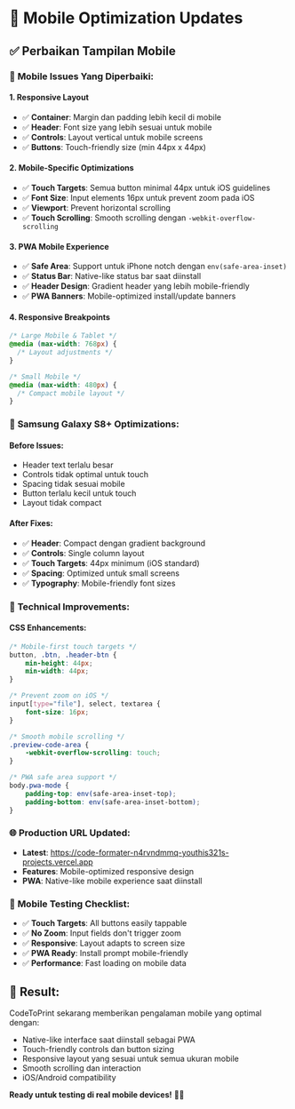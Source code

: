 # 📱 Mobile Optimization Updates

## ✅ Perbaikan Tampilan Mobile

### 🎯 **Mobile Issues Yang Diperbaiki:**

#### **1. Responsive Layout**
- ✅ **Container**: Margin dan padding lebih kecil di mobile
- ✅ **Header**: Font size yang lebih sesuai untuk mobile
- ✅ **Controls**: Layout vertical untuk mobile screens
- ✅ **Buttons**: Touch-friendly size (min 44px x 44px)

#### **2. Mobile-Specific Optimizations**
- ✅ **Touch Targets**: Semua button minimal 44px untuk iOS guidelines
- ✅ **Font Size**: Input elements 16px untuk prevent zoom pada iOS
- ✅ **Viewport**: Prevent horizontal scrolling
- ✅ **Touch Scrolling**: Smooth scrolling dengan `-webkit-overflow-scrolling`

#### **3. PWA Mobile Experience**
- ✅ **Safe Area**: Support untuk iPhone notch dengan `env(safe-area-inset)`
- ✅ **Status Bar**: Native-like status bar saat diinstall
- ✅ **Header Design**: Gradient header yang lebih mobile-friendly
- ✅ **PWA Banners**: Mobile-optimized install/update banners

#### **4. Responsive Breakpoints**
```css
/* Large Mobile & Tablet */
@media (max-width: 768px) {
  /* Layout adjustments */
}

/* Small Mobile */
@media (max-width: 480px) {
  /* Compact mobile layout */
}
```

### 📱 **Samsung Galaxy S8+ Optimizations:**

#### **Before Issues:**
- Header text terlalu besar
- Controls tidak optimal untuk touch
- Spacing tidak sesuai mobile
- Button terlalu kecil untuk touch
- Layout tidak compact

#### **After Fixes:**
- ✅ **Header**: Compact dengan gradient background
- ✅ **Controls**: Single column layout
- ✅ **Touch Targets**: 44px minimum (iOS standard)
- ✅ **Spacing**: Optimized untuk small screens
- ✅ **Typography**: Mobile-friendly font sizes

### 🔧 **Technical Improvements:**

#### **CSS Enhancements:**
```css
/* Mobile-first touch targets */
button, .btn, .header-btn {
    min-height: 44px;
    min-width: 44px;
}

/* Prevent zoom on iOS */
input[type="file"], select, textarea {
    font-size: 16px;
}

/* Smooth mobile scrolling */
.preview-code-area {
    -webkit-overflow-scrolling: touch;
}

/* PWA safe area support */
body.pwa-mode {
    padding-top: env(safe-area-inset-top);
    padding-bottom: env(safe-area-inset-bottom);
}
```

### 🌐 **Production URL Updated:**
- **Latest**: https://code-formater-n4rvndmmq-youthis321s-projects.vercel.app
- **Features**: Mobile-optimized responsive design
- **PWA**: Native-like mobile experience saat diinstall

### 📲 **Mobile Testing Checklist:**
- ✅ **Touch Targets**: All buttons easily tappable
- ✅ **No Zoom**: Input fields don't trigger zoom
- ✅ **Responsive**: Layout adapts to screen size
- ✅ **PWA Ready**: Install prompt mobile-friendly
- ✅ **Performance**: Fast loading on mobile data

## 🎉 **Result:**
CodeToPrint sekarang memberikan pengalaman mobile yang optimal dengan:
- Native-like interface saat diinstall sebagai PWA
- Touch-friendly controls dan button sizing
- Responsive layout yang sesuai untuk semua ukuran mobile
- Smooth scrolling dan interaction
- iOS/Android compatibility

**Ready untuk testing di real mobile devices!** 📱✨
